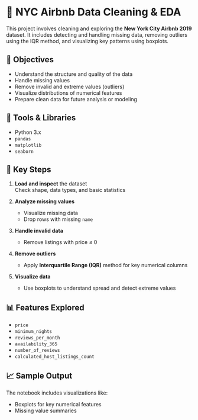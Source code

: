# 🧹 NYC Airbnb Data Cleaning & EDA

This project involves cleaning and exploring the **New York City Airbnb 2019** dataset. It includes detecting and handling missing data, removing outliers using the IQR method, and visualizing key patterns using boxplots.

## 📌 Objectives

- Understand the structure and quality of the data
- Handle missing values
- Remove invalid and extreme values (outliers)
- Visualize distributions of numerical features
- Prepare clean data for future analysis or modeling

## 🧰 Tools & Libraries

- Python 3.x
- `pandas`
- `matplotlib`
- `seaborn`

## 🧼 Key Steps

1. **Load and inspect** the dataset  
   Check shape, data types, and basic statistics

2. **Analyze missing values**  
   - Visualize missing data
   - Drop rows with missing `name`

3. **Handle invalid data**  
   - Remove listings with price ≤ 0

4. **Remove outliers**  
   - Apply **Interquartile Range (IQR)** method for key numerical columns

5. **Visualize data**  
   - Use boxplots to understand spread and detect extreme values

## 📊 Features Explored

- `price`
- `minimum_nights`
- `reviews_per_month`
- `availability_365`
- `number_of_reviews`
- `calculated_host_listings_count`

## 📈 Sample Output

The notebook includes visualizations like:

- Boxplots for key numerical features
- Missing value summaries
